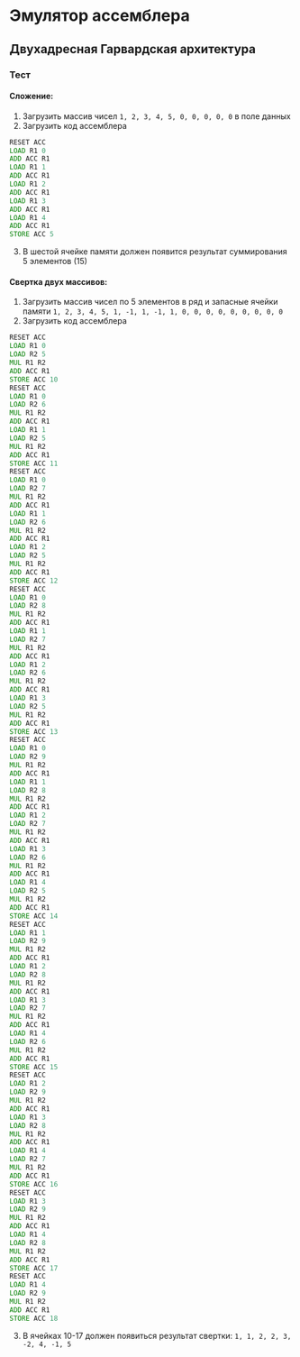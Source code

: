 # Эмулятор ассемблера

## Двухадресная Гарвардская архитектура

### Тест

#### Сложение:

1) Загрузить массив чисел `1, 2, 3, 4, 5, 0, 0, 0, 0, 0` в поле данных
2) Загрузить код ассемблера
```asm
RESET ACC
LOAD R1 0
ADD ACC R1
LOAD R1 1
ADD ACC R1
LOAD R1 2
ADD ACC R1
LOAD R1 3
ADD ACC R1
LOAD R1 4
ADD ACC R1
STORE ACC 5
```
3) В шестой ячейке памяти должен появится результат суммирования 5 элементов (15)

#### Свертка двух массивов:

1) Загрузить массив чисел по 5 элементов в ряд и запасные ячейки памяти `1, 2, 3, 4, 5, 1, -1, 1, -1, 1, 0, 0, 0, 0, 0, 0, 0, 0, 0`
2) Загрузить код ассемблера
```asm
RESET ACC
LOAD R1 0
LOAD R2 5
MUL R1 R2
ADD ACC R1
STORE ACC 10
RESET ACC
LOAD R1 0
LOAD R2 6
MUL R1 R2
ADD ACC R1
LOAD R1 1
LOAD R2 5
MUL R1 R2
ADD ACC R1
STORE ACC 11
RESET ACC
LOAD R1 0
LOAD R2 7
MUL R1 R2
ADD ACC R1
LOAD R1 1
LOAD R2 6
MUL R1 R2
ADD ACC R1
LOAD R1 2
LOAD R2 5
MUL R1 R2
ADD ACC R1
STORE ACC 12
RESET ACC
LOAD R1 0
LOAD R2 8
MUL R1 R2
ADD ACC R1
LOAD R1 1
LOAD R2 7
MUL R1 R2
ADD ACC R1
LOAD R1 2
LOAD R2 6
MUL R1 R2
ADD ACC R1
LOAD R1 3
LOAD R2 5
MUL R1 R2
ADD ACC R1
STORE ACC 13
RESET ACC
LOAD R1 0
LOAD R2 9
MUL R1 R2
ADD ACC R1
LOAD R1 1
LOAD R2 8
MUL R1 R2
ADD ACC R1
LOAD R1 2
LOAD R2 7
MUL R1 R2
ADD ACC R1
LOAD R1 3
LOAD R2 6
MUL R1 R2
ADD ACC R1
LOAD R1 4
LOAD R2 5
MUL R1 R2
ADD ACC R1
STORE ACC 14
RESET ACC
LOAD R1 1
LOAD R2 9
MUL R1 R2
ADD ACC R1
LOAD R1 2
LOAD R2 8
MUL R1 R2
ADD ACC R1
LOAD R1 3
LOAD R2 7
MUL R1 R2
ADD ACC R1
LOAD R1 4
LOAD R2 6
MUL R1 R2
ADD ACC R1
STORE ACC 15
RESET ACC
LOAD R1 2
LOAD R2 9
MUL R1 R2
ADD ACC R1
LOAD R1 3
LOAD R2 8
MUL R1 R2
ADD ACC R1
LOAD R1 4
LOAD R2 7
MUL R1 R2
ADD ACC R1
STORE ACC 16
RESET ACC
LOAD R1 3
LOAD R2 9
MUL R1 R2
ADD ACC R1
LOAD R1 4
LOAD R2 8
MUL R1 R2
ADD ACC R1
STORE ACC 17
RESET ACC
LOAD R1 4
LOAD R2 9
MUL R1 R2
ADD ACC R1
STORE ACC 18
```
3) В ячейках 10-17 должен появиться результат свертки: `1, 1, 2, 2, 3, -2, 4, -1, 5`
